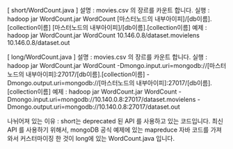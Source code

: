 [ short/WordCount.java ]
설명 : movies.csv 의 장르를 카운트 합니다.
실행 : hadoop jar WordCount.jar WordCount [마스터노드의 내부아이피]/[db이름].[collection이름] [마스터노드의 내부아이피]/[db이름].[collection이름]
예제 : hadoop jar WordCount.jar WordCount 10.146.0.8/dataset.movielens 10.146.0.8/dataset.out

[ long/WordCount.java ]
설명 : movies.csv 의 장르를 카운트 합니다.
실행 : hadoop jar WordCount.jar WordCount -Dmongo.input.uri=mongodb://[마스터노드의 내부아이피]:27017/[db이름].[collection이름] -Dmongo.output.uri=mongodb://[마스터노드의 내부아이피]:27017/[db이름].[collection이름]
예제 : hadoop jar WordCount.jar WordCount -Dmongo.input.uri=mongodb://10.140.0.8:27017/dataset.movielens -Dmongo.output.uri=mongodb://10.140.0.8:27017/dataset.out

나뉘어져 있는 이유 : short는 deprecated 된 API 를 사용하고 있는 코드입니다. 최신 API 를 사용하기 위해서, mongoDB 공식 예제에 있는 mapreduce 자바 코드를 가져와서 커스터마이징 한 것이 long에 있는 WordCount.java 입니다.

